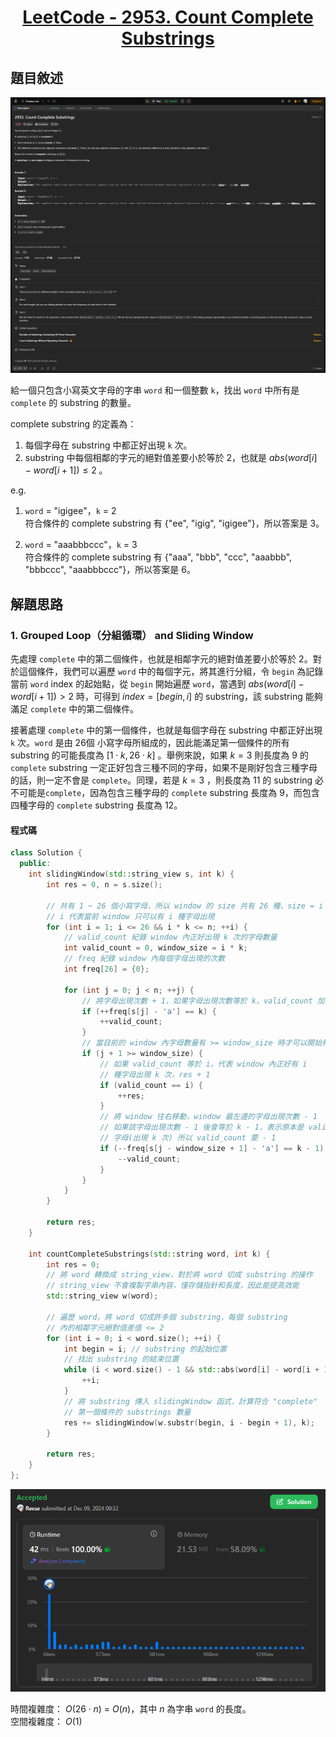 # <center> [LeetCode - 2953. Count Complete Substrings](https://leetcode.com/problems/count-complete-substrings/description/) </center>

## 題目敘述

[![](https://raw.githubusercontent.com/reese60525/ForPicGo/main/Pictures/20241210161329090.png)](https://raw.githubusercontent.com/reese60525/ForPicGo/main/Pictures/20241210161329090.png)

給一個只包含小寫英文字母的字串 `word` 和一個整數 `k`，找出 `word` 中所有是 `complete` 的 substring 的數量。  

complete substring 的定義為：  

1. 每個字母在 substring 中都正好出現 `k` 次。
2. substring 中每個相鄰的字元的絕對值差要小於等於 2，也就是 $abs(word[i] - word[i+1]) \leq 2$ 。

e.g.

1. `word` = "igigee"，`k` = 2  
    符合條件的 complete substring 有 {"ee", "igig", "igigee"}，所以答案是 3。

2. `word` = "aaabbbccc"，`k` = 3  
    符合條件的 complete substring 有 {"aaa", "bbb", "ccc", "aaabbb", "bbbccc", "aaabbbccc"}，所以答案是 6。

## 解題思路

### 1. Grouped Loop（分組循環） and Sliding Window

先處理 `complete` 中的第二個條件，也就是相鄰字元的絕對值差要小於等於 2。對於這個條件，我們可以遍歷 `word` 中的每個字元，將其進行分組，令 `begin` 為記錄當前 `word` index 的起始點，從 `begin` 開始遍歷 `word`，當遇到 $abs(word[i] - word[i+1]) > 2$ 時，可得到 $index = [begin, i]$ 的 substring，該 substring 能夠滿足 `complete` 中的第二個條件。  

接著處理 `complete` 中的第一個條件，也就是每個字母在 substring 中都正好出現 `k` 次。`word` 是由 26個 小寫字母所組成的，因此能滿足第一個條件的所有 substring 的可能長度為 $[1 \cdot k,26 \cdot k]$ 。舉例來說，如果 $k = 3$ 則長度為 9 的 `complete` substring 一定正好包含三種不同的字母，如果不是剛好包含三種字母的話，則一定不會是 `complete`。同理，若是 $k = 3$ ，則長度為 11 的 substring 必不可能是`complete`，因為包含三種字母的 `complete` substring 長度為 9，而包含四種字母的 `complete` substring 長度為 12。

#### 程式碼

```c++ {.line-numbers}
class Solution {
  public:
    int slidingWindow(std::string_view s, int k) {
        int res = 0, n = s.size();

        // 共有 1 ~ 26 個小寫字母，所以 window 的 size 共有 26 種，size = i * k
        // i 代表當前 window 只可以有 i 種字母出現
        for (int i = 1; i <= 26 && i * k <= n; ++i) {
            // valid_count 紀錄 window 內正好出現 k 次的字母數量
            int valid_count = 0, window_size = i * k;
            // freq 紀錄 window 內每個字母出現的次數
            int freq[26] = {0};

            for (int j = 0; j < n; ++j) {
                // 將字母出現次數 + 1，如果字母出現次數等於 k，valid_count 加 1
                if (++freq[s[j] - 'a'] == k) {
                    ++valid_count;
                }
                // 當目前的 window 內字母數量有 >= window_size 時才可以開始判斷
                if (j + 1 >= window_size) {
                    // 如果 valid_count 等於 i，代表 window 內正好有 i
                    // 種字母出現 k 次，res + 1
                    if (valid_count == i) {
                        ++res;
                    }
                    // 將 window 往右移動，window 最左邊的字母出現次數 - 1
                    // 如果該字母出現次數 - 1 後會等於 k - 1，表示原本是 valid
                    // 字母(出現 k 次) 所以 valid_count 要 - 1
                    if (--freq[s[j - window_size + 1] - 'a'] == k - 1) {
                        --valid_count;
                    }
                }
            }
        }

        return res;
    }

    int countCompleteSubstrings(std::string word, int k) {
        int res = 0;
        // 將 word 轉換成 string_view，對於將 word 切成 substring 的操作
        // string_view 不會複製字串內容，僅存儲指針和長度，因此能提高效能
        std::string_view w(word);

        // 遍歷 word，將 word 切成許多個 substring，每個 substring
        // 內的相鄰字元絕對值差值 <= 2
        for (int i = 0; i < word.size(); ++i) {
            int begin = i; // substring 的起始位置
            // 找出 substring 的結束位置
            while (i < word.size() - 1 && std::abs(word[i] - word[i + 1]) <= 2) {
                ++i;
            }
            // 將 substring 傳入 slidingWindow 函式，計算符合 "complete"
            // 第一個條件的 substrings 數量
            res += slidingWindow(w.substr(begin, i - begin + 1), k);
        }

        return res;
    }
};
```

[![](https://raw.githubusercontent.com/reese60525/ForPicGo/main/Pictures/20241209003727921.png)](https://raw.githubusercontent.com/reese60525/ForPicGo/main/Pictures/20241209003727921.png)

時間複雜度： $O(26 \cdot n)$ = $O(n)$，其中 $n$ 為字串 `word` 的長度。  
空間複雜度： $O(1)$
